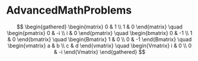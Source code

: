 # AdvancedMathProblems
$$
\begin{gathered}
  \begin{matrix} 
    0 & 1 \\ 
    1 & 0 
  \end{matrix}
  \quad
  \begin{pmatrix} 
    0 & -i \\ 
    i & 0 
  \end{pmatrix}
  \quad
  \begin{bmatrix} 
    0 & -1 \\ 
    1 & 0 
   \end{bmatrix}
  \quad
  \begin{Bmatrix} 
    1 & 0 \\ 
    0 & -1 
  \end{Bmatrix}
  \quad
  \begin{vmatrix} 
    a & b \\ 
    c & d 
  \end{vmatrix}
  \quad
  \begin{Vmatrix} 
    i & 0 \\ 
    0 & -i 
  \end{Vmatrix}
\end{gathered}
$$